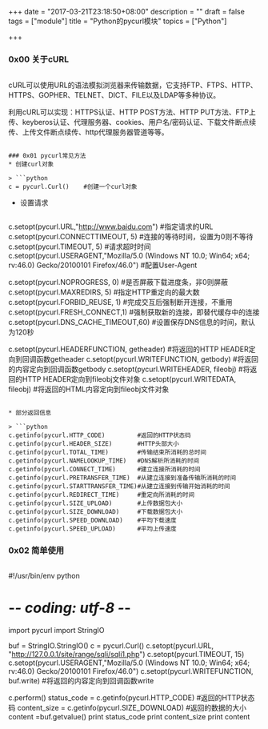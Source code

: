 +++
date = "2017-03-21T23:18:50+08:00"
description = ""
draft = false
tags = ["module"]
title = "Python的pycurl模块"
topics = ["Python"]

+++

### 0x00 关于cURL
> ```
cURL可以使用URL的语法模拟浏览器来传输数据，它支持FTP、FTPS、HTTP、HTTPS、GOPHER、TELNET、DICT、FILE以及LDAP等多种协议。

利用cURL可以实现：HTTPS认证、HTTP POST方法、HTTP PUT方法、FTP上传、keyberos认证、代理服务器、cookies、用户名/密码认证、下载文件断点续传、上传文件断点续传、http代理服务器管道等等。
```

### 0x01 pycurl常见方法
* 创建curl对象

> ```python
c = pycurl.Curl()    #创建一个curl对象 
```

* 设置请求

> ```python
c.setopt(pycurl.URL,"http://www.baidu.com")      #指定请求的URL
c.setopt(pycurl.CONNECTTIMEOUT, 5)    #连接的等待时间，设置为0则不等待
c.setopt(pycurl.TIMEOUT, 5)           #请求超时时间
c.setopt(pycurl.USERAGENT,"Mozilla/5.0 (Windows NT 10.0; Win64; x64; rv:46.0) Gecko/20100101 Firefox/46.0")    #配置User-Agent

c.setopt(pycurl.NOPROGRESS, 0)        #是否屏蔽下载进度条，非0则屏蔽
c.setopt(pycurl.MAXREDIRS, 5)         #指定HTTP重定向的最大数
c.setopt(pycurl.FORBID_REUSE, 1)      #完成交互后强制断开连接，不重用
c.setopt(pycurl.FRESH_CONNECT,1)      #强制获取新的连接，即替代缓存中的连接
c.setopt(pycurl.DNS_CACHE_TIMEOUT,60) #设置保存DNS信息的时间，默认为120秒

c.setopt(pycurl.HEADERFUNCTION, getheader)   #将返回的HTTP HEADER定向到回调函数getheader
c.setopt(pycurl.WRITEFUNCTION, getbody)      #将返回的内容定向到回调函数getbody
c.setopt(pycurl.WRITEHEADER, fileobj)        #将返回的HTTP HEADER定向到fileobj文件对象
c.setopt(pycurl.WRITEDATA, fileobj)          #将返回的HTML内容定向到fileobj文件对象
```

* 部分返回信息

> ```python
c.getinfo(pycurl.HTTP_CODE)         #返回的HTTP状态码
c.getinfo(pycurl.HEADER_SIZE)       #HTTP头部大小
c.getinfo(pycurl.TOTAL_TIME)        #传输结束所消耗的总时间
c.getinfo(pycurl.NAMELOOKUP_TIME)   #DNS解析所消耗的时间
c.getinfo(pycurl.CONNECT_TIME)      #建立连接所消耗的时间
c.getinfo(pycurl.PRETRANSFER_TIME)  #从建立连接到准备传输所消耗的时间
c.getinfo(pycurl.STARTTRANSFER_TIME)#从建立连接到传输开始消耗的时间
c.getinfo(pycurl.REDIRECT_TIME)     #重定向所消耗的时间
c.getinfo(pycurl.SIZE_UPLOAD)       #上传数据包大小
c.getinfo(pycurl.SIZE_DOWNLOAD)     #下载数据包大小
c.getinfo(pycurl.SPEED_DOWNLOAD)    #平均下载速度
c.getinfo(pycurl.SPEED_UPLOAD)      #平均上传速度
```

### 0x02 简单使用
> ```python
#!/usr/bin/env python
# -*- coding: utf-8 -*-

import pycurl
import StringIO

buf = StringIO.StringIO()
c = pycurl.Curl()
c.setopt(pycurl.URL, "http://127.0.0.1/site/range/sqli/sqli1.php")
c.setopt(pycurl.TIMEOUT, 15)
c.setopt(pycurl.USERAGENT,"Mozilla/5.0 (Windows NT 10.0; Win64; x64; rv:46.0) Gecko/20100101 Firefox/46.0")
c.setopt(pycurl.WRITEFUNCTION, buf.write) #将返回的内容定向到回调函数write

c.perform()
status_code = c.getinfo(pycurl.HTTP_CODE)       #返回的HTTP状态码
content_size = c.getinfo(pycurl.SIZE_DOWNLOAD)  #返回的数据的大小
content =buf.getvalue()
print status_code
print content_size
print content
```